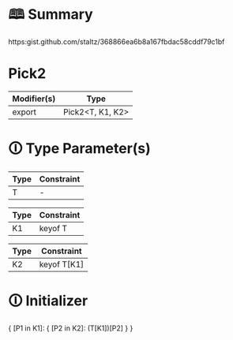 # &#128366; Summary

https:gist.github.com/staltz/368866ea6b8a167fbdac58cddf79c1bf

# Pick2

| Modifier(s)                            | Type                     |
|----------------------------------------|--------------------------|
| export | Pick2&lt;T, K1, K2&gt; |

# &#128712; Type Parameter(s)

| Type | Constraint |
| ---- | ---------- |
| T    | -          |

| Type | Constraint |
| ---- | ---------- |
| K1   | keyof T    |

| Type | Constraint  |
| ---- | ----------- |
| K2   | keyof T[K1] |

# &#128712; Initializer

{
[P1 in K1]: { [P2 in K2]: (T[K1])[P2] }
}